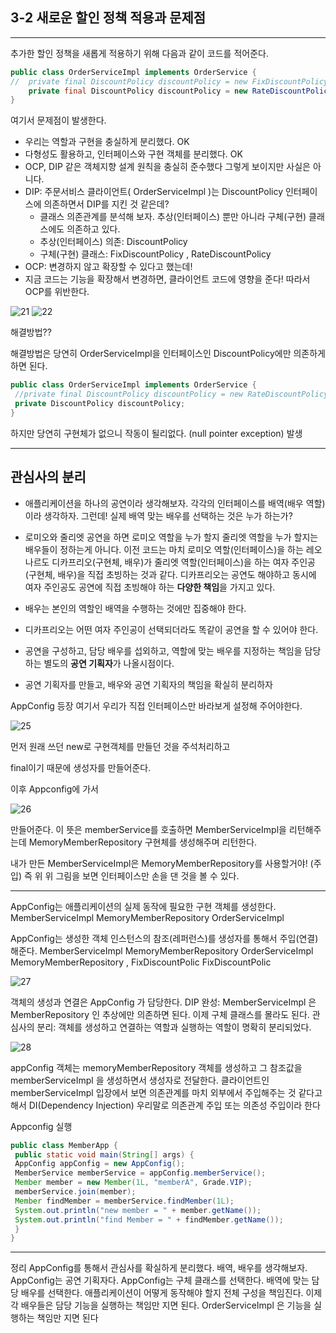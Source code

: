 ## 3-2 새로운 할인 정책 적용과 문제점
___

추가한 할인 정책을 새롭게 적용하기 위해 다음과 같이 코드를 적어준다.

```java
public class OrderServiceImpl implements OrderService {
//  private final DiscountPolicy discountPolicy = new FixDiscountPolicy();
    private final DiscountPolicy discountPolicy = new RateDiscountPolicy();
}
```

여기서 문제점이 발생한다.

- 우리는 역할과 구현을 충실하게 분리했다. OK
- 다형성도 활용하고, 인터페이스와 구현 객체를 분리했다. OK
- OCP, DIP 같은 객체지향 설계 원칙을 충실히 준수했다
그렇게 보이지만 사실은 아니다.
- DIP: 주문서비스 클라이언트( OrderServiceImpl )는 DiscountPolicy 인터페이스에 의존하면서 DIP를
지킨 것 같은데?
  - 클래스 의존관계를 분석해 보자. 추상(인터페이스) 뿐만 아니라 구체(구현) 클래스에도 의존하고
있다.
  - 추상(인터페이스) 의존: DiscountPolicy
  - 구체(구현) 클래스: FixDiscountPolicy , RateDiscountPolicy
- OCP: 변경하지 않고 확장할 수 있다고 했는데!
 - 지금 코드는 기능을 확장해서 변경하면, 클라이언트 코드에 영향을 준다! 따라서 OCP를 위반한다.
 
 ![21](https://user-images.githubusercontent.com/113106136/214089263-801c4236-b848-4070-99a5-99e6736a5a35.png)
![22](https://user-images.githubusercontent.com/113106136/214089278-015b7dca-cd56-4685-b87b-48efba757da2.png)


해결방법??

해결방법은 당연히 OrderServiceImpl을 인터페이스인 DiscountPolicy에만 의존하게 하면 된다.

```java
public class OrderServiceImpl implements OrderService {
 //private final DiscountPolicy discountPolicy = new RateDiscountPolicy();
 private DiscountPolicy discountPolicy;
}
```

하지만 당연히 구현체가 없으니 작동이 될리없다. (null pointer exception) 발생

___

## 관심사의 분리

- 애플리케이션을 하나의 공연이라 생각해보자. 각각의 인터페이스를 배역(배우 역할)이라 생각하자. 그런데! 
실제 배역 맞는 배우를 선택하는 것은 누가 하는가?
- 로미오와 줄리엣 공연을 하면 로미오 역할을 누가 할지 줄리엣 역할을 누가 할지는 배우들이 정하는게
아니다. 이전 코드는 마치 로미오 역할(인터페이스)을 하는 레오나르도 디카프리오(구현체, 배우)가 줄리엣
역할(인터페이스)을 하는 여자 주인공(구현체, 배우)을 직접 초빙하는 것과 같다. 디카프리오는 공연도
해야하고 동시에 여자 주인공도 공연에 직접 초빙해야 하는 **다양한 책임**을 가지고 있다.

- 배우는 본인의 역할인 배역을 수행하는 것에만 집중해야 한다.
- 디카프리오는 어떤 여자 주인공이 선택되더라도 똑같이 공연을 할 수 있어야 한다.
- 공연을 구성하고, 담당 배우를 섭외하고, 역할에 맞는 배우를 지정하는 책임을 담당하는 별도의 **공연
기획자**가 나올시점이다.
- 공연 기획자를 만들고, 배우와 공연 기획자의 책임을 확실히 분리하자

AppConfig 등장
여기서 우리가 직접 인터페이스만 바라보게 설정해 주어야한다.

![25](https://user-images.githubusercontent.com/113106136/214096733-98ea50d3-2692-495c-9c68-f12fba30e56b.png)

먼저 원래 쓰던 new로 구현객체를 만들던 것을 주석처리하고 

final이기 때문에 생성자를 만들어준다.

이후 Appconfig에 가서

![26](https://user-images.githubusercontent.com/113106136/214097023-afc6ffc2-0d96-4b67-8fd7-d715b6473d07.png)

만들어준다. 이 뜻은 memberService를 호출하면 MemberServiceImpl을 리턴해주는데 MemoryMemberRepository 구현체를 생성해주며 리턴한다.

내가 만든 MemberServiceImpl은  MemoryMemberRepository를 사용할거야! (주입)
즉 위 위 그림을 보면 인터페이스만 손을 댄 것을 볼 수 있다.

___
AppConfig는 애플리케이션의 실제 동작에 필요한 구현 객체를 생성한다.
MemberServiceImpl
MemoryMemberRepository
OrderServiceImpl

AppConfig는 생성한 객체 인스턴스의 참조(레퍼런스)를 생성자를 통해서 주입(연결)해준다.
MemberServiceImpl MemoryMemberRepository
OrderServiceImpl MemoryMemberRepository , FixDiscountPolic
FixDiscountPolic


![27](https://user-images.githubusercontent.com/113106136/214099319-a0bb1acc-1aef-461d-a87a-d80d89981eb2.png)

객체의 생성과 연결은 AppConfig 가 담당한다.
DIP 완성: MemberServiceImpl 은 MemberRepository 인 추상에만 의존하면 된다. 이제 구체 클래스를
몰라도 된다.
관심사의 분리: 객체를 생성하고 연결하는 역할과 실행하는 역할이 명확히 분리되었다.

![28](https://user-images.githubusercontent.com/113106136/214105814-b970317f-a849-4867-a0c4-37bdf6759ce9.png)

appConfig 객체는 memoryMemberRepository 객체를 생성하고 그 참조값을 memberServiceImpl 을
생성하면서 생성자로 전달한다.
클라이언트인 memberServiceImpl 입장에서 보면 의존관계를 마치 외부에서 주입해주는 것 같다고 해서
DI(Dependency Injection) 우리말로 의존관계 주입 또는 의존성 주입이라 한다

Appconfig 실행
```java
public class MemberApp {
 public static void main(String[] args) {
 AppConfig appConfig = new AppConfig();
 MemberService memberService = appConfig.memberService();
 Member member = new Member(1L, "memberA", Grade.VIP);
 memberService.join(member);
 Member findMember = memberService.findMember(1L);
 System.out.println("new member = " + member.getName());
 System.out.println("find Member = " + findMember.getName());
 }
}
```

___

정리
AppConfig를 통해서 관심사를 확실하게 분리했다.
배역, 배우를 생각해보자.
AppConfig는 공연 기획자다. 
AppConfig는 구체 클래스를 선택한다. 배역에 맞는 담당 배우를 선택한다. 애플리케이션이 어떻게
동작해야 할지 전체 구성을 책임진다.
이제 각 배우들은 담당 기능을 실행하는 책임만 지면 된다.
OrderServiceImpl 은 기능을 실행하는 책임만 지면 된다
